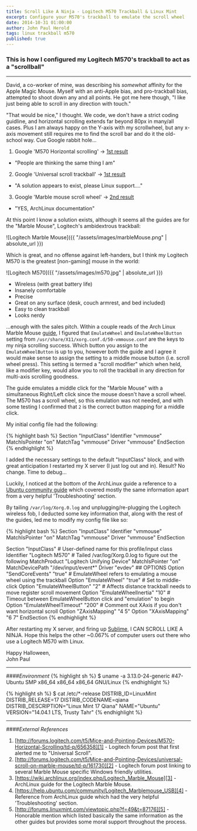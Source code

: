 ```yaml
---
title: Scroll Like A Ninja - Logitech M570 Trackball & Linux Mint
excerpt: Configure your M570's trackball to emulate the scroll wheel
date: 2014-10-31 01:00:00
author: John Paul Herold
tags: linux trackball m570
published: true
---
```

### This is how I configured my Logitech M570's trackball to act as a "scrollball"
***
David, a co-worker of mine, was describing his *somewhat* affinity for the Apple Magic Mouse. Myself with an anti-Apple bias, and pro-trackball bias, attempted to shoot down any and all points. He got me here though, "I like just being able to scroll in any direction with touch."

"That would be nice," I thought. We code, we don't have a strict coding guidline, and horizontal scrolling extends far beyond 80px in many/all cases. Plus I am always happy on the Y-axis with my scrollwheel, but any x-axis movement still requires me to find the scroll bar and do it the old-school way. Cue Google rabbit hole...

1. Google 'M570 Horizontal scrolling' -> [1st result][1]
  * "People are thinking the same thing I am"
2. Google 'Universal scroll trackball' -> [1st result][2]
  * "A solution appears to exist, please Linux support...."
3. Google 'Marble mouse scroll wheel' -> [2nd result][3]
  * "YES, ArchLinux documentation"

At this point I know a solution exists, although it seems all the guides are for the "Marble Mouse", Logitech's ambidextrous trackball:

![Logitech Marble Mouse]({{ "/assets/images/marbleMouse.png" | absolute_url }})

Which is great, and no offense against left-handers, but I think my Logitech M570 is the greatest [non-gaming] mouse in the world:

![Logitech M570]({{ "/assets/images/m570.jpg" | absolute_url }})

- Wireless (with great battery life)
- Insanely comfortable
- Precise
- Great on any surface (desk, couch armrest, and bed included)
- Easy to clean trackball
- Looks nerdy

...enough with the sales pitch. Within a couple reads of the Arch Linux Marble Mouse [guide](https://wiki.archlinux.org/index.php/Logitech_Marble_Mouse), I figured that `EmulateWheel` and `EmulateWheelButton` setting from `/usr/share/X11/xorg.conf.d/50-vmmouse.conf` are the keys to my ninja scrolling success. Which button you assign to the `EmulateWheelButton` is up to you, however both the guide and I agree it would make sense to assign the setting to a middle mouse button (i.e. scroll wheel press). This setting is termed a "scroll modifier" which when held, like a modifier key, would allow you to roll the trackball in any direction for multi-axis scrolling goodness.

The guide emulates a middle click for the "Marble Mouse" with a simultaneous Right/Left click since the mouse doesn't have a scroll wheel. The M570 has a scroll wheel, so this emulation was not needed, and with some testing I confirmed that `2` is the correct button mapping for a middle click.

My initial config file had the following:

{% highlight bash %}
Section "InputClass"
	Identifier      "vmmouse"
	MatchIsPointer  "on"
	MatchTag        "vmmouse"
	Driver          "vmmouse"
EndSection
{% endhighlight %}

I added the necessary settings to the default "InputClass" block, and with great anticipation I restarted my X server (I just log out and in). Result? No change. Time to debug...

Luckily, I noticed at the bottom of the ArchLinux guide a reference to a [Ubuntu community guide][4] which covered mostly the same information apart from a very helpful 'Troubleshooting' section.

By tailing `/var/log/Xorg.0.log` and unplugging/re-plugging the Logitech wireless fob, I deducted some key information that, along with the rest of the guides, led me to modify my config file like so:

{% highlight bash %}
Section "InputClass"
    Identifier      "vmmouse"
    MatchIsPointer  "on"
    MatchTag        "vmmouse"
    Driver          "vmmouse"
EndSection

Section "InputClass"
    # User-defined name for this profile/input class
    Identifier      "Logitech M570"
    # Tailed /var/log/Xorg.0.log to figure out the following
    MatchProduct    "Logitech Unifying Device"
    MatchIsPointer  "on"
    MatchDevicePath "/dev/input/event*"
    Driver          "evdev"
    ## OPTIONS
    Option "SendCoreEvents" "true"
    # EmulateWheel refers to emulating a mouse wheel using the trackball
    Option "EmulateWheel" "true"
    # Set to middle-click
    Option "EmulateWheelButton" "2"
    # Affects distance trackball needs to move register scroll movement 
    Option "EmulateWheelInertia" "10"
    # Timeout between EmulateWheelButton click and "emulation" to begin
    Option "EmulateWheelTimeout" "200"
    # Comment out XAxis if you don't want horizontal scroll
    Option "ZAxisMapping" "4 5"
    Option "XAxisMapping" "6 7"
EndSection
{% endhighlight %}

After restarting my X server, and firing up [Sublime](http://www.sublimetext.com/), I CAN SCROLL LIKE A NINJA. Hope this helps the other ~0.067% of computer users out there who use a Logitech M570 with Linux. 


Happy Halloween,  
John Paul

***

####*Environment*
{% highlight sh %}
$ uname -a
3.13.0-24-generic #47-Ubuntu SMP x86_64 x86_64 x86_64 GNU/Linux
{% endhighlight %}

{% highlight sh %}
$ cat /etc/*-release
DISTRIB_ID=LinuxMint
DISTRIB_RELEASE=17
DISTRIB_CODENAME=qiana
DISTRIB_DESCRIPTION="Linux Mint 17 Qiana"
NAME="Ubuntu"
VERSION="14.04.1 LTS, Trusty Tahr"
{% endhighlight %}

***

####*External References*
1. [http://forums.logitech.com/t5/Mice-and-Pointing-Devices/M570-Horizontal-Scrolling/td-p/656358][1] - Logitech forum post that first alerted me to "Universal Scroll".
2. [http://forums.logitech.com/t5/Mice-and-Pointing-Devices/universal-scroll-on-marble-mouse/td-p/161730][2] - Logitech forum post linking to several Marble Mouse specific Windows friendly utilities.
3. [https://wiki.archlinux.org/index.php/Logitech_Marble_Mouse][3] - ArchLinux guide for the Logitech Marble Mouse.
4. [https://help.ubuntu.com/community/Logitech_Marblemouse_USB][4] - Reference from ArchLinux guide which had the very helpful 'Troubleshooting' section.
5. [http://forums.linuxmint.com/viewtopic.php?f=49&t=87176][5] - Honorable mention which listed basically the same information as the other guides but provides some moral support throughout the process.

[1]: http://forums.logitech.com/t5/Mice-and-Pointing-Devices/M570-Horizontal-Scrolling/td-p/656358
[2]: http://forums.logitech.com/t5/Mice-and-Pointing-Devices/universal-scroll-on-marble-mouse/td-p/161730 
[3]: https://wiki.archlinux.org/index.php/Logitech_Marble_Mouse
[4]: https://help.ubuntu.com/community/Logitech_Marblemouse_USB
[5]: http://forums.linuxmint.com/viewtopic.php?f=49&t=87176

